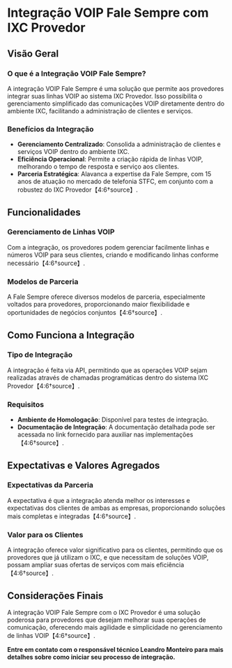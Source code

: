 # Integração VOIP Fale Sempre com IXC Provedor

## Visão Geral

### O que é a Integração VOIP Fale Sempre?
A integração VOIP Fale Sempre é uma solução que permite aos provedores integrar suas linhas VOIP ao sistema IXC Provedor. Isso possibilita o gerenciamento simplificado das comunicações VOIP diretamente dentro do ambiente IXC, facilitando a administração de clientes e serviços.

### Benefícios da Integração
- **Gerenciamento Centralizado**: Consolida a administração de clientes e serviços VOIP dentro do ambiente IXC.
- **Eficiência Operacional**: Permite a criação rápida de linhas VOIP, melhorando o tempo de resposta e serviço aos clientes.
- **Parceria Estratégica**: Alavanca a expertise da Fale Sempre, com 15 anos de atuação no mercado de telefonia STFC, em conjunto com a robustez do IXC Provedor【4:6†source】.

## Funcionalidades

### Gerenciamento de Linhas VOIP
Com a integração, os provedores podem gerenciar facilmente linhas e números VOIP para seus clientes, criando e modificando linhas conforme necessário【4:6†source】.

### Modelos de Parceria
A Fale Sempre oferece diversos modelos de parceria, especialmente voltados para provedores, proporcionando maior flexibilidade e oportunidades de negócios conjuntos【4:6†source】.

## Como Funciona a Integração

### Tipo de Integração
A integração é feita via API, permitindo que as operações VOIP sejam realizadas através de chamadas programáticas dentro do sistema IXC Provedor【4:6†source】.

### Requisitos
- **Ambiente de Homologação**: Disponível para testes de integração.
- **Documentação de Integração**: A documentação detalhada pode ser acessada no link fornecido para auxiliar nas implementações【4:6†source】.

## Expectativas e Valores Agregados

### Expectativas da Parceria
A expectativa é que a integração atenda melhor os interesses e expectativas dos clientes de ambas as empresas, proporcionando soluções mais completas e integradas【4:6†source】.

### Valor para os Clientes
A integração oferece valor significativo para os clientes, permitindo que os provedores que já utilizam o IXC, e que necessitam de soluções VOIP, possam ampliar suas ofertas de serviços com mais eficiência【4:6†source】.

## Considerações Finais

A integração VOIP Fale Sempre com o IXC Provedor é uma solução poderosa para provedores que desejam melhorar suas operações de comunicação, oferecendo mais agilidade e simplicidade no gerenciamento de linhas VOIP【4:6†source】.

**Entre em contato com o responsável técnico Leandro Monteiro para mais detalhes sobre como iniciar seu processo de integração.**
